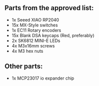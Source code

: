 ## Parts from the approved list:

- 1x Seeed XIAO RP2040
- 15x MX-Style switches
- 1x EC11 Rotary encoders
- 15x Blank DSA keycaps (Red, preferably)
- 2x SK6812 MINI-E LEDs
- 4x M3x16mm screws
- 4x M3 hex nuts

## Other parts:

- 1x MCP23017 io expander chip
